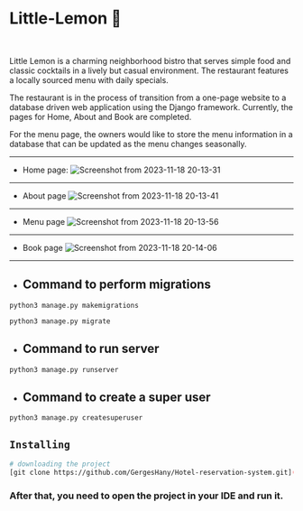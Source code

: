 # Little-Lemon 🍋

<br>

Little Lemon is a charming neighborhood bistro that serves simple food and classic cocktails in a lively but casual environment. The restaurant features a locally sourced menu with daily specials. 

The restaurant is in the process of transition from a one-page website to a database driven web application using the Django framework. Currently, the pages for Home, About and Book are completed.

For the menu page, the owners would like to store the menu information in a database that can be updated as the menu changes seasonally. 

<hr>

- Home page:
![Screenshot from 2023-11-18 20-13-31](https://github.com/GergesHany/Little-Lemon/assets/105644935/e3f96fe9-bfeb-441f-b256-28026d163b5b)

<hr>

- About page
![Screenshot from 2023-11-18 20-13-41](https://github.com/GergesHany/Little-Lemon/assets/105644935/13110508-5417-4162-bc9a-06342db9dff9)

<hr>

- Menu page
![Screenshot from 2023-11-18 20-13-56](https://github.com/GergesHany/Little-Lemon/assets/105644935/655d249c-ab6b-42dc-9b09-a0e921144518)

<hr>

- Book page
![Screenshot from 2023-11-18 20-14-06](https://github.com/GergesHany/Little-Lemon/assets/105644935/ceb3f6f3-6f18-417e-90b3-8d38862b7fb0)

<hr>

- ## Command to perform migrations
`python3 manage.py makemigrations`

`python3 manage.py migrate`

- ## Command to run server
`python3 manage.py runserver`

- ## Command to create a super user
`python3 manage.py createsuperuser`


## `Installing`
```bash
# downloading the project
[git clone https://github.com/GergesHany/Hotel-reservation-system.git](https://github.com/GergesHany/Little-Lemon.git)
```
### After that, you need to open the project in your IDE and run it.


